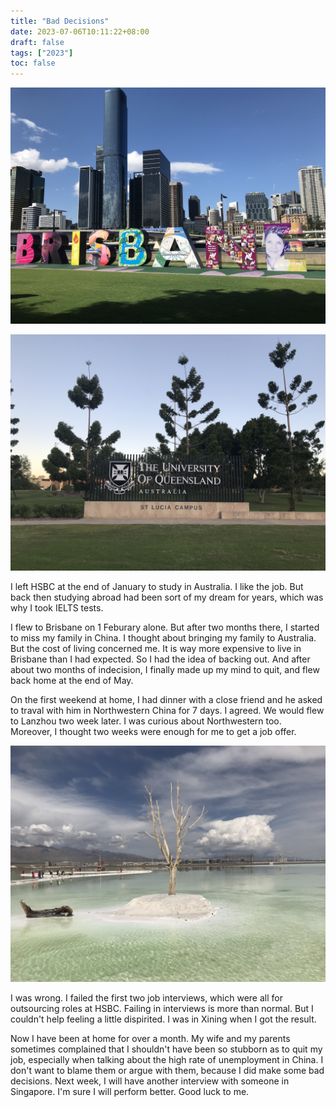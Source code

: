 ```yaml
---
title: "Bad Decisions"
date: 2023-07-06T10:11:22+08:00
draft: false
tags: ["2023"]
toc: false
---
```


![South Bank, Brisbane](/img/brisbane-south-bank.jpg)

![UQ, St Lucia campus](/img/uq.jpg)

I left HSBC at the end of January to study in Australia. I like the job. But back then studying abroad had been sort of my dream for years, which was why I took IELTS tests. 

I flew to Brisbane on 1 Feburary alone. But after two months there, I started to miss my family in China. I thought about bringing my family to Australia. But the cost of living concerned me. It is way more expensive to live in Brisbane than I had expected. So I had the idea of backing out. And after about two months of indecision, I finally made up my mind to quit, and flew back home at the end of May.

On the first weekend at home, I had dinner with a close friend and he asked to traval with him in Northwestern China for 7 days. I agreed. We would flew to Lanzhou two week later. I was curious about Northwestern too. Moreover, I thought two weeks were enough for me to get a job offer.

![Caka Salt Lake](/img/caka-salt-lake.jpg)

I was wrong. I failed the first two job interviews, which were all for outsourcing roles at HSBC. Failing in interviews is more than normal. But I couldn't help feeling a little dispirited. I was in Xining when I got the result.

Now I have been at home for over a month. My wife and my parents sometimes complained that I shouldn't have been so stubborn as to quit my job, especially when talking about the high rate of unemployment in China. I don't want to blame them or argue with them, because I did make some bad decisions. Next week, I will have another interview with someone in Singapore. I'm sure I will perform better. Good luck to me.